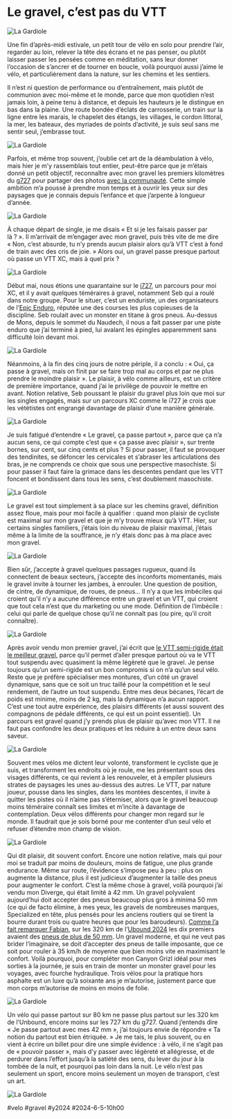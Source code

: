 # Le gravel, c’est pas du VTT

![La Gardiole](_i/2024-06-04-170638.webp)

Une fin d’après-midi estivale, un petit tour de vélo en solo pour prendre l’air, regarder au loin, relever la tête des écrans et ne pas penser, ou plutôt laisser passer les pensées comme en méditation, sans leur donner l’occasion de s’ancrer et de tourner en boucle, voilà pourquoi aussi j’aime le vélo, et particulièrement dans la nature, sur les chemins et les sentiers.

Il n’est ni question de performance ou d’entraînement, mais plutôt de communion avec moi-même et le monde, parce que mon quotidien n’est jamais loin, à peine tenu à distance, et depuis les hauteurs je le distingue en bas dans la plaine. Une route bondée d’éclats de carrosserie, un train sur la ligne entre les marais, le chapelet des étangs, les villages, le cordon littoral, la mer, les bateaux, des myriades de points d’activité, je suis seul sans me sentir seul, j’embrasse tout.

![La Gardiole](_i/2024-06-04-170902.webp)

Parfois, et même trop souvent, j’oublie cet art de la déambulation à vélo, mais hier je m’y rassemblais tout entier, peut-être parce que je m’étais donné un petit objectif, reconnaître avec mon gravel les premiers kilomètres du [g727](https://727bikepacking.fr/g727/) pour partager des photos [avec la communauté](https://www.facebook.com/groups/727tour). Cette simple ambition m’a poussé à prendre mon temps et à ouvrir les yeux sur des paysages que je connais depuis l’enfance et que j’arpente à longueur d’année.

![La Gardiole](_i/2024-06-04-171451.webp)

À chaque départ de single, je me disais « Et si je les faisais passer par là ? ». Il m’arrivait de m’engager avec mon gravel, puis très vite de me dire « Non, c’est absurde, tu n’y prends aucun plaisir alors qu’à VTT c’est à fond de train avec des cris de joie. » Alors oui, un gravel passe presque partout où passe un VTT XC, mais à quel prix ?

![La Gardiole](_i/2024-06-04-172255.webp)

Début mai, nous étions une quarantaine sur le [i727](https://727bikepacking.fr/i727/), un parcours pour moi XC, et il y avait quelques téméraires à gravel, notamment Seb qui a roulé dans notre groupe. Pour le situer, c’est un enduriste, un des organisateurs de l’[Epic Enduro](https://epicenduro.com/), réputée une des courses les plus copieuses de la discipline. Seb roulait avec un monster en titane à gros pneus. Au-dessus de Mons, depuis le sommet du Naudech, il nous a fait passer par une piste enduro que j’ai terminé à pied, lui avalant les épingles apparemment sans difficulté loin devant moi.

![La Gardiole](_i/2024-06-04-172259.webp)

Néanmoins, à la fin des cinq jours de notre périple, il a conclu : « Oui, ça passe à gravel, mais on finit par se faire trop mal au corps et par ne plus prendre le moindre plaisir ». Le plaisir, à vélo comme ailleurs, est un critère de première importance, quand j’ai le privilège de pouvoir le mettre en avant. Notion relative, Seb poussant le plaisir du gravel plus loin que moi sur les singles engagés, mais sur un parcours XC comme le i727 je crois que les vététistes ont engrangé davantage de plaisir d’une manière générale.

![La Gardiole](_i/2024-06-04-172800.webp)

Je suis fatigué d’entendre « Le gravel, ça passe partout », parce que ça n’a aucun sens, ce qui compte c’est que « ça passe avec plaisir », sur trente bornes, sur cent, sur cinq cents et plus ? Si pour passer, il faut se provoquer des tendinites, se défoncer les cervicales et s’abraser les articulations des bras, je ne comprends ce choix que sous une perspective masochiste. Si pour passer il faut faire la grimace dans les descentes pendant que les VTT foncent et bondissent dans tous les sens, c’est doublement masochiste.

![La Gardiole](_i/2024-06-04-173211.webp)

Le gravel est tout simplement à sa place sur les chemins gravel, définition assez floue, mais pour moi facile à qualifier : quand mon plaisir de cycliste est maximal sur mon gravel et que je m’y trouve mieux qu’à VTT. Hier, sur certains singles familiers, j’étais loin du niveau de plaisir maximal, j’étais même à la limite de la souffrance, je n’y étais donc pas à ma place avec mon gravel.

![La Gardiole](_i/2024-06-04-173346.webp)

Bien sûr, j’accepte à gravel quelques passages rugueux, quand ils connectent de beaux secteurs, j’accepte des inconforts momentanés, mais le gravel invite à tourner les jambes, à enrouler. Une question de position, de cintre, de dynamique, de roues, de pneus… Il n’y a que les imbéciles qui croient qu’il n’y a aucune différence entre un gravel et un VTT, qui croient que tout cela n’est que du marketing ou une mode. Définition de l’imbécile : celui qui parle de quelque chose qu’il ne connaît pas (ou pire, qu’il croit connaître).

![La Gardiole](_i/2024-06-04-174313.webp)

Après avoir vendu mon premier gravel, j’ai écrit que [le VTT semi-rigide était le meilleur gravel](https://tcrouzet.com/2021/12/10/le-meilleur-gravel-cest/), parce qu’il permet d’aller presque partout où va le VTT tout suspendu avec quasiment la même légèreté que le gravel. Je pense toujours qu’un semi-rigide est un bon compromis si on n’a qu’un seul vélo. Reste que je préfère spécialiser mes montures, d’un côté un gravel dynamique, sans que ce soit un truc taillé pour la compétition et le seul rendement, de l’autre un tout suspendu. Entre mes deux bécanes, l’écart de poids est minime, moins de 2 kg, mais la dynamique n’a aucun rapport. C’est une tout autre expérience, des plaisirs différents (et aussi souvent des compagnons de pédale différents, ce qui est un point essentiel). Un parcours est gravel quand j’y prends plus de plaisir qu’avec mon VTT. Il ne faut pas confondre les deux pratiques et les réduire à un entre deux sans saveur.

![La Gardiole](_i/2024-06-04-174514.webp)

Souvent mes vélos me dictent leur volonté, transforment le cycliste que je suis, et transforment les endroits où je roule, me les présentant sous des visages différents, ce qui revient à les renouveler, et à empiler plusieurs strates de paysages les unes au-dessus des autres. Le VTT, par nature joueur, pousse dans les singles, dans les montées descentes, il invite à quitter les pistes où il n’aime pas s’éterniser, alors que le gravel beaucoup moins téméraire connaît ses limites et m’incite à davantage de contemplation. Deux vélos différents pour changer mon regard sur le monde. Il faudrait que je sois borné pour me contenter d’un seul vélo et refuser d’étendre mon champ de vision.

![La Gardiole](_i/2024-06-04-181344.webp)

Qui dit plaisir, dit souvent confort. Encore une notion relative, mais qui pour moi se traduit par moins de douleurs, moins de fatigue, une plus grande endurance. Même sur route, l’évidence s’impose peu à peu : plus on augmente la distance, plus il est judicieux d’augmenter la taille des pneus pour augmenter le confort. C’est la même chose à gravel, voilà pourquoi j’ai vendu mon Diverge, qui était limité à 42 mm. Un gravel polyvalent aujourd’hui doit accepter des pneus beaucoup plus gros à minima 50 mm (ce qui de facto élimine, à mes yeux, les gravels de nombreuses marques, Specialized en tête, plus pensés pour les anciens routiers qui se tirent la bourre durant trois ou quatre heures que pour les baroudeurs). [Comme l’a fait remarquer Fabian](https://www.facebook.com/groups/1956177877969720/posts/3704156066505217/), sur les 320 km de l’[Ubound 2024](https://www.unboundgravel.com/) les dix premiers avaient des [pneus de plus de 50 mm](https://gravel.shimano.com/us/stories/bikes-of-unbound-2024). Un gravel moderne, et qui ne veut pas brider l’imaginaire, se doit d’accepter des pneus de taille imposante, que ce soit pour rouler à 35 km/h de moyenne que bien moins vite en maximisant le confort. Voilà pourquoi, pour compléter mon Canyon Grizl idéal pour mes sorties à la journée, je suis en train de monter un monster gravel pour les voyages, avec fourche hydraulique. Trois vélos pour la pratique hors asphalte est un luxe qu’à soixante ans je m’autorise, justement parce que mon corps m’autorise de moins en moins de folie.

![La Gardiole](_i/2024-06-04-181504.webp)

Un vélo qui passe partout sur 80 km ne passe plus partout sur les 320 km de l’Unbound, encore moins sur les 727 km du g727. Quand j’entends dire « Je passe partout avec mes 42 mm », j’ai toujours envie de répondre « Ta notion du partout est bien étriquée. » Je me tais, le plus souvent, ou en vient à écrire un billet pour dire une simple évidence : à vélo, il ne s’agit pas de « pouvoir passer », mais d’y passer avec légèreté et allégresse, et de perdurer dans l’effort jusqu’à la satiété des sens, du lever du jour à la tombée de la nuit, et pourquoi pas loin dans la nuit. Le vélo n’est pas seulement un sport, encore moins seulement un moyen de transport, c’est un art.

![La Gardiole](_i/2024-06-04-183101.webp)

#velo #gravel #y2024 #2024-6-5-10h00
